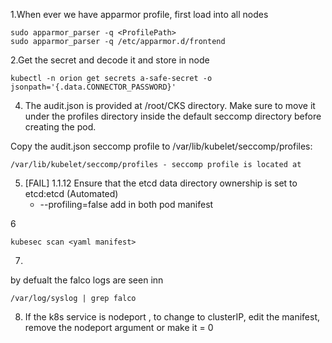 1.When ever we have  apparmor profile, first load into all nodes

```
sudo apparmor_parser -q <ProfilePath>
sudo apparmor_parser -q /etc/apparmor.d/frontend
```


2.Get the secret and decode it and store in node 
```
kubectl -n orion get secrets a-safe-secret -o jsonpath='{.data.CONNECTOR_PASSWORD}'
```

4. The audit.json is provided at /root/CKS directory. Make sure to move it under the profiles directory inside the default seccomp directory before creating the pod.

Copy the audit.json seccomp profile to /var/lib/kubelet/seccomp/profiles:
```
/var/lib/kubelet/seccomp/profiles - seccomp profile is located at
```

5. [FAIL] 1.1.12 Ensure that the etcd data directory ownership is set to etcd:etcd (Automated)
    - --profiling=false
add in both pod manifest

6
```
kubesec scan <yaml manifest>
```

7.
by defualt the falco logs are seen inn 
```
/var/log/syslog | grep falco
```

8. If the k8s service is nodeport , to change to clusterIP, edit the manifest, remove the nodeport argument or make it = 0

